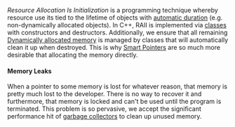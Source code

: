 
*Resource Allocation Is Initialization* is a programming technique whereby resource use its tied to the lifetime of objects with [automatic duration](Scope,%20Duration,%20&%20Linkage.md) (e.g. non-dynamically allocated objects). In C++, RAII is implemented via [classes](C++%20OOP.md) with constructors and destructors. Additionally, we ensure that all remaining [Dynamically allocated memory](../C/Dynamic%20Memory%20Allocation.md) is managed by classes that will automatically clean it up when destroyed. This is why [Smart Pointers](Smart%20Pointers.md) are so much more desirable that allocating the memory directly.

#### Memory Leaks

When a pointer to some memory is lost for whatever reason, that memory is pretty much lost to the developer. There is no way to recover it and furthermore, that memory is locked and can't be used until the program is terminated. This problem is so pervasive, we accept the significant performance hit of [garbage collectors](../../Electrical%20&%20Computer%20Engineering/Systems/Garbage%20Collection.md) to clean up unused memory.